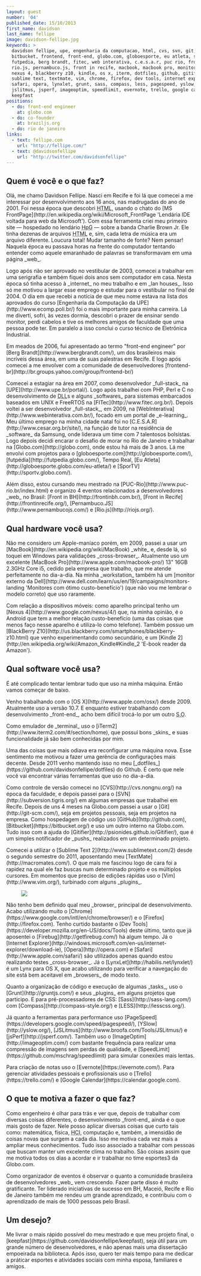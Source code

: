 ```yaml
---
layout: guest
number: '04'
published_date: 15/10/2013
first_name: davidson
last_name: fellipe
image: davidson-fellipe.jpg
keywords: >
  davidson fellipe, upe, engenharia da computacao, html, cvs, svn, git,
  bitbucket, frontend, front-end, globo.com, globoesporte, eu atleta, sportv,
  futpedia, berg brandt, fitec, web interativa, c.e.s.a.r, puc rio, front in bh,
  rio.js, pernambuco.js, front in recife, macbook, macbook pro, monitor dell,
  nexus 4, blackberry z10, kindle, os x, iterm, dotfiles, github, gitifier,
  sublime text, textmate, vim, chrome, firefox, dev tools, internet explorer,
  safari, opera, lynxlet, grunt, sass, compass, less, pagespeed, yslow,
  jslitmus, jsperf, imageoptim, speedlimit, evernote, trello, google calendar,
  keepfast
positions:
  - do: front-end engineer
    at: globo.com
  - do: co-founder
    at: braziljs.org
  - do: rio de janeiro
links:
  - text: fellipe.com
    url: "http://fellipe.com/"
  - text: @davidsonfellipe
    url: "http://twitter.com/davidsonfellipe"
---
```

<section class="question">
  <div class="wrapper">
    <div class="question-title-area">
      <h2 class="question-title">Quem é você e o que faz?</h2>
    </div>
    <div class="question-content-area">
      <div class="question-content text">
        <p>
          Olá, me chamo Davidson Fellipe. Nasci em Recife e foi lá que comecei a
          me interessar por desenvolvimento aos 16 anos, nas madrugadas do ano
          de 2001. Foi nessa época que descobri <abbr title="HyperText Markup Language">HTML</abbr>, usando o chato do
          [MS FrontPage](http://en.wikipedia.org/wiki/Microsoft_FrontPage 'Lendária IDE voltada para web da Microsoft').
          Com essa ferramenta criei meu primeiro site — hospedado no
          lendário <abbr title="HomePage Grátis">HpG</abbr> — sobre a banda Charlie Brown Jr. Ele tinha
          dezenas de arquivos <abbr title="HyperText Markup Language">HTML</abbr> e, sim, cada letra de música era um arquivo diferente.
          Loucura total! Mudar tamanho de fonte? Nem pensar! Naquela época eu
          passava horas na frente do computador tentando entender como aquele
          emaranhado de palavras se transformavam em uma página _web_.
        </p>
        <p>
          Logo após
          não ser aprovado no vestibular de 2003, comecei a trabalhar em uma
          serigrafia e também fiquei dois anos sem computador em casa.
          Nesta época só tinha acesso à _internet_ no meu trabalho e em _lan
          houses_. Isso só me motivou a largar esse emprego e estudar para o
          vestibular no final de 2004. O dia em que recebi a notícia de que meu nome estava na lista
          dos aprovados do curso [Engenharia da Computação da UPE](http://www.ecomp.poli.br/) foi o mais
          importante para minha carreira. Lá me diverti, sofri, às vezes dormia,
          descobri o prazer de ensinar sendo monitor, perdi cabelos e tive os
          melhores amigos de faculdade que uma pessoa pode ter. Em paralelo a
          isso conclui o curso técnico de Eletrônica Industrial.
        </p>
        <p>
          Em meados de 2006, fui apresentado ao termo "front-end engineer" por
          [Berg Brandt](http://www.bergbrandt.com/), um dos brasileiros mais
          incríveis dessa área, em uma de suas palestras em Recife. E logo após
          comecei a me envolver com a comunidade de desenvolvedores [frontend-br](http://br.groups.yahoo.com/group/frontend-br/)
        </p>
        <p>
          Comecei a estagiar na área em 2007, como desenvolvedor _full-stack_ na
          [UPE](http://www.upe.br/portal/). Logo após trabalhei com PHP, Perl e C
          no desenvolvimento de <abbr title="Dynamic-Link Library">DLL</abbr>s e alguns _softwares_ para sistemas
          embarcados baseados em UNIX e FreeRTOS na [FITec](http://www.fitec.org.br/).
          Depois voltei a ser desenvolvedor _full-stack_, em 2009, na
          [WebInterativa](http://www.webinterativa.com.br/), focado em um
          portal de _e-learning_. Meu último emprego na minha
          cidade natal foi no [C.E.S.A.R](http://www.cesar.org.br/site/), na
          função de tutor na residência de _software_ da Samsung, onde liderava um
          time com 7 talentosos bolsistas. Logo depois decidi encarar o desafio
          de morar no Rio de Janeiro e trabalhar na [Globo.com](http://globo.com), onde estou há mais
          de 3 anos. Lá me envolvi com projetos para o [globoesporte.com](http://globoesporte.com/),
          [futpédia](http://futpedia.globo.com/), Tempo Real, [Eu Atleta](http://globoesporte.globo.com/eu-atleta/) e [SporTV](http://sportv.globo.com/).
        </p>
        <p>
          Além disso, estou cursando meu mestrado na [PUC-Rio](http://www.puc-rio.br/index.html) e organizo 4
          eventos relacionados a desenvolvedores _web_ no Brasil: [Front in BH](http://frontinbh.com.br/),
          [Front in Recife](http://frontinrecife.org/), [Pernambuco.JS](http://www.pernambucojs.com/) e [Rio.js](http://riojs.org/).
        </p>
      </div>
    </div>
  </div>
</section>

<section class="question">
  <div class="wrapper">
    <div class="question-title-area">
      <h2 class="question-title">Qual hardware você usa?</h2>
    </div>
    <div class="question-content-area">
      <div class="question-content text">
        <p>
          Não me considero um Apple-maníaco porém, em 2009, passei a usar
          um [MacBook](http://en.wikipedia.org/wiki/MacBook) _white_ e, desde lá, só toquei em Windows para validações
          _cross-browser_. Atualmente uso um excelente [MacBook Pro](http://www.apple.com/macbook-pro/) 13" 16GB
          2.3GHz Core i5, cedido pela empresa que trabalho, que me atende
          perfeitamente no dia-a-dia. Na minha _workstation_ também há um
          [monitor externo da Dell](http://www.dell.com/learn/us/en/19/campaigns/monitors-landing 'Monitores com ótimo custo-benefício') (que não vou me lembrar o modelo correto) que uso
          raramente.
        </p>
        <p>
          Com relação a dispositivos móveis: como aparelho
          principal tenho um [Nexus 4](http://www.google.com/nexus/4/) que, na minha opinião, é o Android que tem a
          melhor relação custo-benefício (uma das coisas que menos faço nesse
          aparelho é utiliza-lo como telefone). Também possuo um [BlackBerry Z10](http://us.blackberry.com/smartphones/blackberry-z10.html) que
          venho experimentando como secundário, e um [Kindle 2](http://en.wikipedia.org/wiki/Amazon_Kindle#Kindle_2 'E-book reader da Amazon').
        </p>
      </div>
    </div>
  </div>
</section>

<section class="question">
  <div class="wrapper">
    <div class="question-title-area">
      <h2 class="question-title">Qual software você usa?</h2>
    </div>
    <div class="question-content-area">
      <div class="question-content text">
        <p>
          É até complicado tentar lembrar tudo que uso na minha máquina. Então
          vamos começar de baixo.
        </p>
        <p>
          Venho trabalhando com o [OS X](http://www.apple.com/osx/) desde 2009. Atualmente uso a versão 10.7.
          E enquanto estiver trabalhando com desenvolvimento _front-end_, acho bem difícil trocá-lo por um outro
          <abbr title="Sistema Operacional">S.O</abbr>.
        </p>
        <p>
          Como emulador de _terminal_ uso o [iTerm2](http://www.iterm2.com/#/section/home), que possui bons
          _skins_ e suas funcionalidade já são bem conhecidas por mim.
        </p>
        <p>
          Uma das coisas que mais odiava era reconfigurar uma máquina nova. Esse sentimento
          me motivou a fazer uma gerência de configurações mais decente. Desde 2011
          venho mantendo isso no meu [_dotfiles_](https://github.com/davidsonfellipe/dotfiles) do Github. É certo que nele você vai encontrar
          várias ferramentas que uso no dia-a-dia.
        </p>
        <p>
          Como controle de versão comecei no [CVS](http://cvs.nongnu.org/) na época da faculdade, e depois passei
          para o [SVN](http://subversion.tigris.org/) em algumas empresas que trabalhei em Recife. Depois de uns 4 meses
          na Globo.com passei a usar o [Git](http://git-scm.com/), seja em projetos pessoais, seja em projetos
          na empresa. Como hospedagem de código uso [GitHub](http://github.com),
          [Bitbucket](https://bitbucket.org/) e uso um outro interno na Globo.com.
          Tudo isso com a ajuda do [Gitifier](http://psionides.github.io/Gitifier/),
          que é um simples notificador de _pushs_ realizados em um determinado projeto.
        </p>
        <p>
          Comecei a utilizar o [Sublime Text 2](http://www.sublimetext.com/2) desde
          o segundo semestre do 2011, aposentando meu [TextMate](http://macromates.com/).
          O que mais me fascinou logo de cara foi a rapidez na
          qual ele faz buscas num determinado projeto e os múltiplos cursores. Em
          momentos que preciso de edições rápidas uso o [Vim](http://www.vim.org/), turbinado com alguns _plugins_.
        </p>
        <figure>
          <img src="/images/content/davidson-fellipe-dotfiles.jpg" class="image-fit" />
        </figure>
        <p>
          Não tenho bem definido qual meu _browser_ principal de desenvolvimento. Acabo
          utilizando muito o [Chrome](https://www.google.com/intl/en/chrome/browser/) e o [Firefox](http://firefox.com). Tenho curtido bastante o [Dev Tools](https://developer.mozilla.org/en-US/docs/Tools) deste
          último, tanto que já aposentei o [Firebug](http://getfirebug.com/) há algum tempo.
          Já o [Internet Explorer](http://windows.microsoft.com/en-us/internet-explorer/download-ie), [Opera](http://opera.com) e [Safari](http://www.apple.com/safari/) são utilizados apenas quando estou realizando testes
          _cross-browser_. Já o [LynxLet](http://habilis.net/lynxlet/) é um Lynx para OS X, que acabo utilizando para
          verificar a navegação do site está bem aceitavel em _browsers_ de modo texto.
        </p>
        <p>
          Quanto a organização de código e execução de algumas _tasks_, uso o [Grunt](http://gruntjs.com/) e seus
          _plugins_ em alguns projetos que participo. E para pré-processadores de CSS: [Sass](http://sass-lang.com/)
          com [Compass](http://compass-style.org/) e [LESS](http://lesscss.org/).
        </p>
        <p>
          Já quanto a ferramentas para performance uso [PageSpeed](https://developers.google.com/speed/pagespeed/), [YSlow](http://yslow.org/), [JSLitmus](http://www.broofa.com/Tools/JSLitmus/) e
          [jsPerf](http://jsperf.com/). Também uso o [ImageOptim](http://imageoptim.com/) com bastante frequência para realizar uma
          compressão de imagens sem perdas de qualidade, e [SpeedLimit](https://github.com/mschrag/speedlimit) para simular conexões
          mais lentas.
        </p>
        <p>
          Para criação de notas uso o [Evernote](https://evernote.com/). Para gerenciar atividades pessoais e
          profissionais uso o [Trello](https://trello.com/) e [Google Calendar](https://calendar.google.com).
        </p>
      </div>
    </div>
  </div>
</section>

<section class="question">
  <div class="wrapper">
    <div class="question-title-area">
      <h2 class="question-title">O que te motiva a fazer o que faz?</h2>
    </div>
    <div class="question-content-area">
      <div class="question-content text">
        <p>
          Como engenheiro é olhar para trás e ver que, depois de trabalhar com diversas
          coisas diferentes, o desenvolvimento _front-end_ ainda é o que mais gosto de fazer. Nele
          posso aplicar diversas coisas que curto tais como: matemática, física,
          <abbr title="Human-Computer Interface">HCI</abbr>, computação e, também, a imensidão de coisas novas que surgem a cada dia.
          Isso me motiva cada vez mais a ampliar meus conhecimentos. Tudo isso associado
          a trabalhar com pessoas que buscam manter um excelente clima no trabalho. São
          coisas assim que me motiva todos os dias a acordar e ir trabalhar no time esportes3
          da Globo.com.
        </p>
        <p>
          Como organizador de eventos é observar o quanto a comunidade brasileira de
          desenvolvedores _web_ vem crescendo. Fazer parte disso é muito gratificante.
          Ter liderado iniciativas de sucesso em BH, Maceió, Recife e Rio de Janeiro também me
          rendeu um grande aprendizado, e contribuiu com o aprendizado de mais de 1000
          pessoas pelo Brasil.
        </p>
      </div>
    </div>
  </div>
</section>

<section class="question">
  <div class="wrapper">
    <div class="question-title-area">
      <h2 class="question-title">Um desejo?</h2>
    </div>
    <div class="question-content-area">
      <div class="question-content text">
        <p>
          Me livrar o mais rápido possível do meu mestrado e que meu projeto final, o
          [keepfast](https://github.com/davidsonfellipe/keepfast), seja útil para um
          grande número de desenvolvedores, e não apenas mais uma dissertação empoeirada na
          biblioteca. Após isso, quero ter mais tempo para me dedicar a práticar esportes e
          atividades sociais com minha esposa, familiares e amigos.
        </p>
      </div>
    </div>
  </div>
</section>
